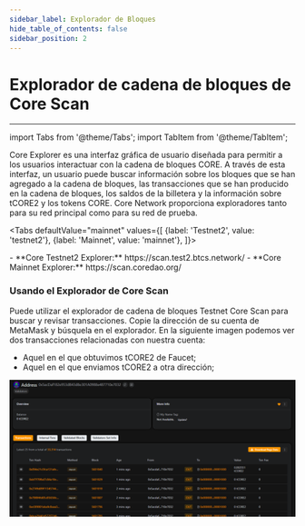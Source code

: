 ```yaml
---
sidebar_label: Explorador de Bloques
hide_table_of_contents: false
sidebar_position: 2
---
```


# Explorador de cadena de bloques de Core Scan

---

import Tabs from '@theme/Tabs';
import TabItem from '@theme/TabItem';

Core Explorer es una interfaz gráfica de usuario diseñada para permitir a los usuarios interactuar con la cadena de bloques CORE. A través de esta interfaz, un usuario puede buscar información sobre los bloques que se han agregado a la cadena de bloques, las transacciones que se han producido en la cadena de bloques, los saldos de la billetera y la información sobre tCORE2 y los tokens CORE. Core Network proporciona exploradores tanto para su red principal como para su red de prueba.

<Tabs defaultValue="mainnet" values={[
{label: 'Testnet2', value: 'testnet2'},
{label: 'Mainnet', value: 'mainnet'},
]}>

<TabItem value="testnet2">
- **Core Testnet2 Explorer:** https://scan.test2.btcs.network/
</TabItem>

<TabItem value="mainnet">
- **Core Mainnet Explorer:** https://scan.coredao.org/
</TabItem>

</Tabs>

### Usando el Explorador de Core Scan

Puede utilizar el explorador de cadena de bloques Testnet Core Scan para buscar y revisar transacciones. Copie la dirección de su cuenta de MetaMask y búsquela en el explorador. En la siguiente imagen podemos ver dos transacciones relacionadas con nuestra cuenta:

- Aquel en el que obtuvimos tCORE2 de Faucet;
- Aquel en el que enviamos tCORE2 a otra dirección;

![núcleo-explorador](../../../../../static/img/core-explorer.png)
